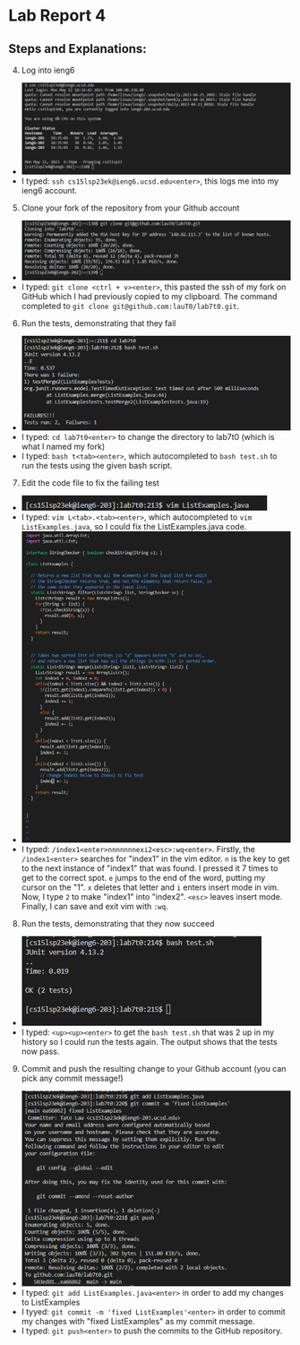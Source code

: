 # Lab Report 4  
## Steps and Explanations:  
  
4) Log into ieng6  
- ![Image](lab4SC/lab7_1.png)  
- I typed: `ssh cs15lsp23ek@ieng6.ucsd.edu<enter>`, this logs me into my ieng6 account.  
  
5) Clone your fork of the repository from your Github account  
- ![Image](lab4SC/lab7_2.png)  
- I typed: `git clone <ctrl + v><enter>`, this pasted the ssh of my fork on GitHub which I had previously copied to my clipboard. The command completed to `git clone git@github.com:lauT0/lab7t0.git`.  
  
6) Run the tests, demonstrating that they fail  
- ![Image](lab4SC/lab7_3.png)  
- I typed: `cd lab7t0<enter>` to change the directory to lab7t0 (which is what I named my fork)  
- I typed: `bash t<tab><enter>`, which autocompleted to `bash test.sh` to run the tests using the given bash script.  
  
7) Edit the code file to fix the failing test  
- ![Image](lab4SC/lab7_4.png)  
- I typed: `vim L<tab>.<tab><enter>`, which autocompleted to `vim ListExamples.java`, so I could fix the ListExamples.java code.  
- ![Image](lab4SC/lab7_5.png)  
- I typed: `/index1<enter>nnnnnnnexi2<esc>:wq<enter>`. Firstly, the `/index1<enter>` searches for "index1" in the vim editor. `n` is the key to get to the next instance of "index1" that was found. I pressed it 7 times to get to the correct spot. `e` jumps to the end of the word, putting my cursor on the "1". `x` deletes that letter and `i` enters insert mode in vim. Now, I type `2` to make "index1" into "index2". `<esc>` leaves insert mode. Finally, I can save and exit vim with `:wq`.  
  
8) Run the tests, demonstrating that they now succeed  
- ![Image](lab4SC/lab7_6.png)  
- I typed: `<up><up><enter>` to get the `bash test.sh` that was 2 up in my history so I could run the tests again. The output shows that the tests now pass.  
  
9) Commit and push the resulting change to your Github account (you can pick any commit message!)  
- ![Image](lab4SC/lab7_7.png)  
- I typed: `git add ListExamples.java<enter>` in order to add my changes to ListExamples  
- I tyyed: `git commit -m 'fixed ListExamples'<enter>` in order to commit my changes with "fixed ListExamples" as my commit message.  
- I typed: `git push<enter>` to push the commits to the GitHub repository.  

